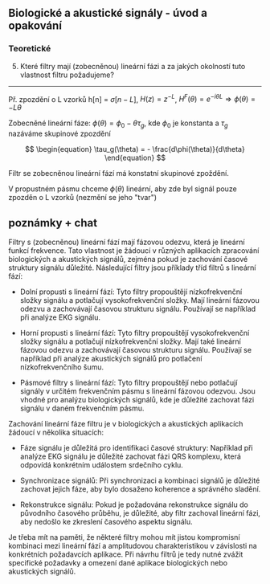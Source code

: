 ## Biologické a akustické signály - úvod a opakování

### Teoretické

5. Které filtry mají (zobecněnou) lineární fázi a za jakých okolností tuto vlastnost filtru požadujeme?

----
Př. zpozdění o L vzorků h[n] = $\sigma[n - L]$, $H(z) = z^{-L}$, $H^F(\theta) = e^{-i\theta L} \Longrightarrow \phi(\theta) = -L\theta$

Zobecněné lineární fáze: $\phi(\theta) = \phi_{0} - \theta\tau_g$, kde $\phi_{0}$ je konstanta a $\tau_g$ nazáváme skupinové zpozdění

$$
\begin{equation}
    \tau_g(\theta) = - \frac{d\phi(\theta)}{d\theta}
\end{equation}
$$

Filtr se zobecněnou lineární fází má konstatní skupinové zpoždění.

V propustném pásmu chceme $\phi(\theta)$ lineární, aby zde byl signál pouze zpozděn o L vzorků (nezmění se jeho "tvar")

## **poznámky + chat**

Filtry s (zobecněnou) lineární fází mají fázovou odezvu, která je lineární funkcí frekvence. Tato vlastnost je žádoucí v různých aplikacích zpracování biologických a akustických signálů, zejména pokud je zachování časové struktury signálu důležité. Následující filtry jsou příklady tříd filtrů s lineární fází:

+ Dolní propusti s lineární fází: Tyto filtry propouštějí nízkofrekvenční složky signálu a potlačují vysokofrekvenční složky. Mají lineární fázovou odezvu a zachovávají časovou strukturu signálu. Používají se například při analýze EKG signálu.

+ Horní propusti s lineární fází: Tyto filtry propouštějí vysokofrekvenční složky signálu a potlačují nízkofrekvenční složky. Mají také lineární fázovou odezvu a zachovávají časovou strukturu signálu. Používají se například při analýze akustických signálů pro potlačení nízkofrekvenčního šumu.

+ Pásmové filtry s lineární fází: Tyto filtry propouštějí nebo potlačují signály v určitém frekvenčním pásmu s lineární fázovou odezvou. Jsou vhodné pro analýzu biologických signálů, kde je důležité zachovat fázi signálu v daném frekvenčním pásmu.

Zachování lineární fáze filtru je v biologických a akustických aplikacích žádoucí v několika situacích:

+ Fáze signálu je důležitá pro identifikaci časové struktury: Například při analýze EKG signálu je důležité zachovat fázi QRS komplexu, která odpovídá konkrétním událostem srdečního cyklu.

+ Synchronizace signálů: Při synchronizaci a kombinaci signálů je důležité zachovat jejich fáze, aby bylo dosaženo koherence a správného sladění.

+ Rekonstrukce signálu: Pokud je požadována rekonstrukce signálu do původního časového průběhu, je důležité, aby filtr zachoval lineární fázi, aby nedošlo ke zkreslení časového aspektu signálu.

Je třeba mít na paměti, že některé filtry mohou mít jistou kompromisní kombinaci mezi lineární fází a amplitudovou charakteristikou v závislosti na konkrétních požadavcích aplikace. Při návrhu filtrů je tedy nutné zvážit specifické požadavky a omezení dané aplikace biologických nebo akustických signálů.
